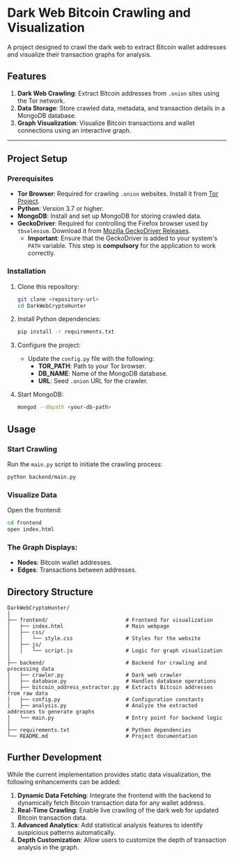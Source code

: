 # Dark Web Bitcoin Crawling and Visualization

A project designed to crawl the dark web to extract Bitcoin wallet addresses and visualize their transaction graphs for analysis.

## Features

1. **Dark Web Crawling**: Extract Bitcoin addresses from `.onion` sites using the Tor network.
2. **Data Storage**: Store crawled data, metadata, and transaction details in a MongoDB database.
3. **Graph Visualization**: Visualize Bitcoin transactions and wallet connections using an interactive graph.

---

## Project Setup

### Prerequisites

- **Tor Browser**: Required for crawling `.onion` websites. Install it from [Tor Project](https://www.torproject.org/).
- **Python**: Version 3.7 or higher.
- **MongoDB**: Install and set up MongoDB for storing crawled data.
- **GeckoDriver**: Required for controlling the Firefox browser used by `tbselenium`. Download it from [Mozilla GeckoDriver Releases](https://github.com/mozilla/geckodriver/releases). 
  - **Important**: Ensure that the GeckoDriver is added to your system's `PATH` variable. This step is **compulsory** for the application to work correctly.


### Installation

1. Clone this repository:
   ```bash
   git clone <repository-url>
   cd DarkWebCryptoHunter

2. Install Python dependencies:
   ```bash
   pip install -r requirements.txt

3. Configure the project:
   - Update the `config.py` file with the following:
     - **TOR_PATH**: Path to your Tor browser.
     - **DB_NAME**: Name of the MongoDB database.
     - **URL**: Seed `.onion` URL for the crawler.

4. Start MongoDB:
   ```bash
   mongod --dbpath <your-db-path>


## Usage

### Start Crawling
Run the `main.py` script to initiate the crawling process:
```bash
python backend/main.py
```
### Visualize Data
Open the frontend:
```bash
cd frontend
open index.html
```

### The Graph Displays:
- **Nodes**: Bitcoin wallet addresses.
- **Edges**: Transactions between addresses.

## **Directory Structure**  

```plaintext
DarkWebCryptoHunter/
│
├── frontend/                         # Frontend for visualization
│   ├── index.html                    # Main webpage
│   ├── css/
│   │   └── style.css                 # Styles for the website
│   ├── js/
│   │   └── script.js                 # Logic for graph visualization
│
├── backend/                          # Backend for crawling and processing data
│   ├── crawler.py                    # Dark web crawler
│   ├── database.py                   # Handles database operations
│   ├── bitcoin_address_extractor.py  # Extracts Bitcoin addresses from raw data
│   ├── config.py                     # Configuration constants
|   ├── analysis.py                   # Analyze the extracted addresses to generate graphs
│   └── main.py                       # Entry point for backend logic
│
├── requirements.txt                  # Python dependencies
└── README.md                         # Project documentation
```

## **Further Development**  
While the current implementation provides static data visualization, the following enhancements can be added:

1. **Dynamic Data Fetching**: Integrate the frontend with the backend to dynamically fetch Bitcoin transaction data for any wallet address.
2. **Real-Time Crawling**: Enable live crawling of the dark web for updated Bitcoin transaction data.
3. **Advanced Analytics**: Add statistical analysis features to identify suspicious patterns automatically.
4. **Depth Customization**: Allow users to customize the depth of transaction analysis in the graph.
